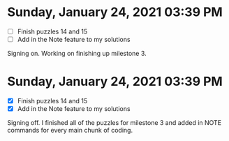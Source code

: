# Sunday, January 24, 2021 03:39 PM
- [ ] Finish puzzles 14 and 15 
- [ ] Add in the Note feature to my solutions

Signing on. Working on finishing up milestone 3. 

# Sunday, January 24, 2021 03:39 PM
- [x] Finish puzzles 14 and 15 
- [x] Add in the Note feature to my solutions

Signing off. I finished all of the puzzles for milestone 3 and added in NOTE commands for every main chunk of coding. 
